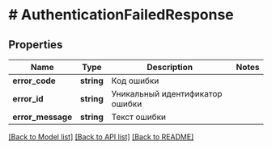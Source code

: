# # AuthenticationFailedResponse

## Properties

Name | Type | Description | Notes
------------ | ------------- | ------------- | -------------
**error_code** | **string** | Код ошибки |
**error_id** | **string** | Уникальный идентификатор ошибки |
**error_message** | **string** | Текст ошибки |

[[Back to Model list]](../../README.md#models) [[Back to API list]](../../README.md#endpoints) [[Back to README]](../../README.md)
